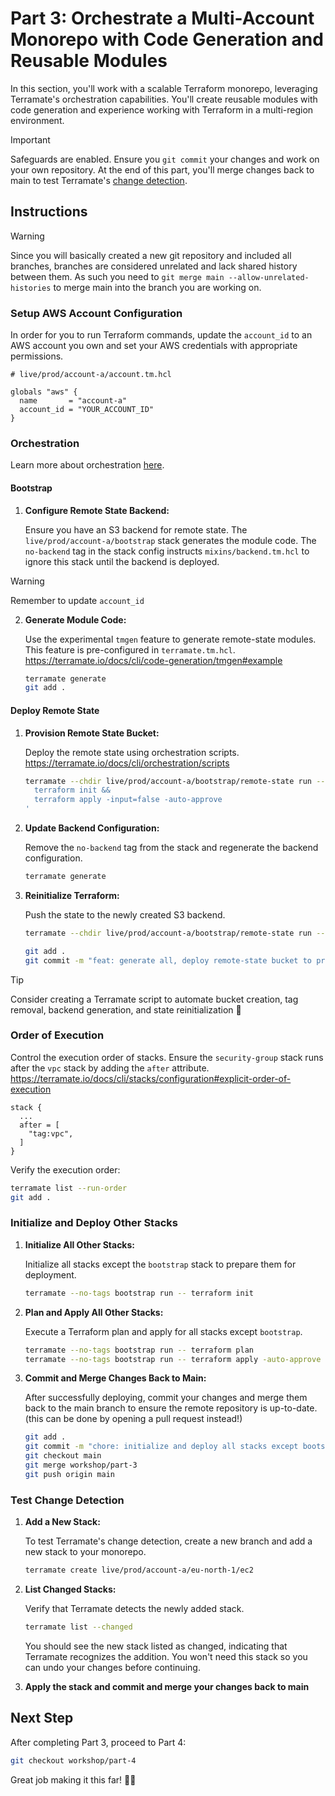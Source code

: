# Part 3: Orchestrate a Multi-Account Monorepo with Code Generation and Reusable Modules

In this section, you'll work with a scalable Terraform monorepo, leveraging Terramate's orchestration capabilities. You'll create reusable modules with code generation and experience working with Terraform in a multi-region environment.

> [!IMPORTANT]
> Safeguards are enabled. Ensure you `git commit` your changes and work on your own repository. At the end of this part, you'll merge changes back to main to test Terramate's [change detection](https://terramate.io/docs/cli/change-detection/).

## Instructions

> [!WARNING]
> Since you will basically created a new git repository and included all branches, branches are considered unrelated and lack shared history between them. As such you need to `git merge main --allow-unrelated-histories` to merge main into the branch you are working on.

### Setup AWS Account Configuration

In order for you to run Terraform commands, update the `account_id` to an AWS account you own and set your AWS credentials with appropriate permissions.

```hcl
# live/prod/account-a/account.tm.hcl

globals "aws" {
  name       = "account-a"
  account_id = "YOUR_ACCOUNT_ID"
}
```

### Orchestration

Learn more about orchestration [here](https://terramate.io/docs/cli/orchestration/).

#### Bootstrap

1. **Configure Remote State Backend:**

   Ensure you have an S3 backend for remote state. The `live/prod/account-a/bootstrap` stack generates the module code. The `no-backend` tag in the stack config instructs `mixins/backend.tm.hcl` to ignore this stack until the backend is deployed.

  > [!WARNING]
  > Remember to update `account_id`

2. **Generate Module Code:**

   Use the experimental `tmgen` feature to generate remote-state modules. This feature is pre-configured in `terramate.tm.hcl`. <https://terramate.io/docs/cli/code-generation/tmgen#example>

   ```bash
   terramate generate
   git add .
   ```

#### Deploy Remote State

1. **Provision Remote State Bucket:**

   Deploy the remote state using orchestration scripts. <https://terramate.io/docs/cli/orchestration/scripts>

   ```bash
   terramate --chdir live/prod/account-a/bootstrap/remote-state run -- sh -c '
     terraform init &&
     terraform apply -input=false -auto-approve
   '
   ```

2. **Update Backend Configuration:**

   Remove the `no-backend` tag from the stack and regenerate the backend configuration.

   ```bash
   terramate generate
   ```

3. **Reinitialize Terraform:**

   Push the state to the newly created S3 backend.

   ```bash
   terramate --chdir live/prod/account-a/bootstrap/remote-state run -- terraform init -migrate-state

   git add .
   git commit -m "feat: generate all, deploy remote-state bucket to prod account-a"
   ```  

  > [!TIP]
  > Consider creating a Terramate script to automate bucket creation, tag removal, backend generation, and state reinitialization 🧠

### Order of Execution

Control the execution order of stacks. Ensure the `security-group` stack runs after the `vpc` stack by adding the `after` attribute. <https://terramate.io/docs/cli/stacks/configuration#explicit-order-of-execution>

```hcl
stack {
  ...
  after = [
    "tag:vpc",
  ]
}
```

Verify the execution order:

```bash
terramate list --run-order
git add .
```

### Initialize and Deploy Other Stacks

1. **Initialize All Other Stacks:**

   Initialize all stacks except the `bootstrap` stack to prepare them for deployment.

   ```bash
   terramate --no-tags bootstrap run -- terraform init
   ```

2. **Plan and Apply All Other Stacks:**

   Execute a Terraform plan and apply for all stacks except `bootstrap`.

   ```bash
   terramate --no-tags bootstrap run -- terraform plan
   terramate --no-tags bootstrap run -- terraform apply -auto-approve
   ```

3. **Commit and Merge Changes Back to Main:**

   After successfully deploying, commit your changes and merge them back to the main branch to ensure the remote repository is up-to-date. (this can be done by opening a pull request instead!)

   ```bash
   git add .
   git commit -m "chore: initialize and deploy all stacks except bootstrap"
   git checkout main
   git merge workshop/part-3
   git push origin main
   ```

### Test Change Detection

1. **Add a New Stack:**

   To test Terramate's change detection, create a new branch and add a new stack to your monorepo.

   ```bash
   terramate create live/prod/account-a/eu-north-1/ec2
   ```

2. **List Changed Stacks:**

   Verify that Terramate detects the newly added stack.

   ```bash
   terramate list --changed
   ```

   You should see the new stack listed as changed, indicating that Terramate recognizes the addition. You won't need this stack so you can undo your changes before continuing.

3. **Apply the stack and commit and merge your changes back to main**

## Next Step

After completing Part 3, proceed to Part 4:

```bash
git checkout workshop/part-4
```

Great job making it this far! 🖖🏼
